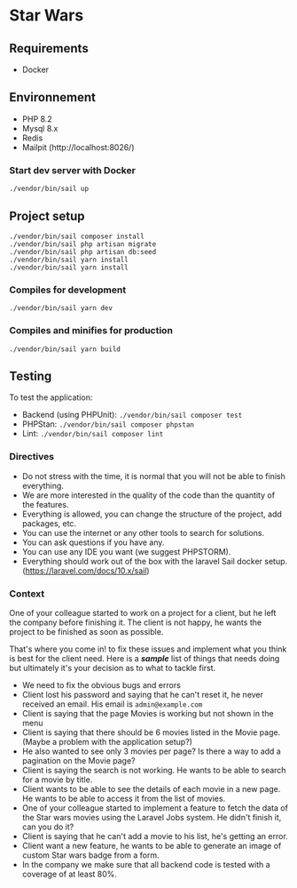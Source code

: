 # Star Wars

## Requirements

* Docker

## Environnement

* PHP 8.2
* Mysql 8.x
* Redis
* Mailpit (http://localhost:8026/)

### Start dev server with Docker
```
./vendor/bin/sail up
```

## Project setup
```
./vendor/bin/sail composer install
./vendor/bin/sail php artisan migrate
./vendor/bin/sail php artisan db:seed
./vendor/bin/sail yarn install
./vendor/bin/sail yarn install
```

### Compiles for development
```
./vendor/bin/sail yarn dev
```

### Compiles and minifies for production
```
./vendor/bin/sail yarn build
```

## Testing

To test the application:

* Backend (using PHPUnit): `./vendor/bin/sail composer test`
* PHPStan: `./vendor/bin/sail composer phpstan`
* Lint: `./vendor/bin/sail composer lint`

### Directives
- Do not stress with the time, it is normal that you will not be able to finish everything. 
- We are more interested in the quality of the code than the quantity of the features.
- Everything is allowed, you can change the structure of the project, add packages, etc.
- You can use the internet or any other tools to search for solutions.
- You can ask questions if you have any.
- You can use any IDE you want (we suggest PHPSTORM).
- Everything should work out of the box with the laravel Sail docker setup. (https://laravel.com/docs/10.x/sail)

### Context
One of your colleague started to work on a project for a client, but he left the company before finishing it. The client is not happy, he wants the project to be finished as soon as possible.

That's where you come in! to fix these issues and implement what you think is best for the client need.
Here is a ***sample*** list of things that needs doing but ultimately it's your decision as to what to tackle first.

- We need to fix the obvious bugs and errors
- Client lost his password and saying that he can't reset it, he never received an email. His email is `admin@example.com`
- Client is saying that the page Movies is working but not shown in the menu
- Client is saying that there should be 6 movies listed in the Movie page. (Maybe a problem with the application setup?) 
- He also wanted to see only 3 movies per page? Is there a way to add a pagination on the Movie page?
- Client is saying the search is not working. He wants to be able to search for a movie by title.
- Client wants to be able to see the details of each movie in a new page. He wants to be able to access it from the list of movies.
- One of your colleague started to implement a feature to fetch the data of the Star wars movies using the Laravel Jobs system. He didn't finish it, can you do it?
- Client is saying that he can't add a movie to his list, he's getting an error.
- Client want a new feature, he wants to be able to generate an image of custom Star wars badge from a form.
- In the company we make sure that all backend code is tested with a coverage of at least 80%.
